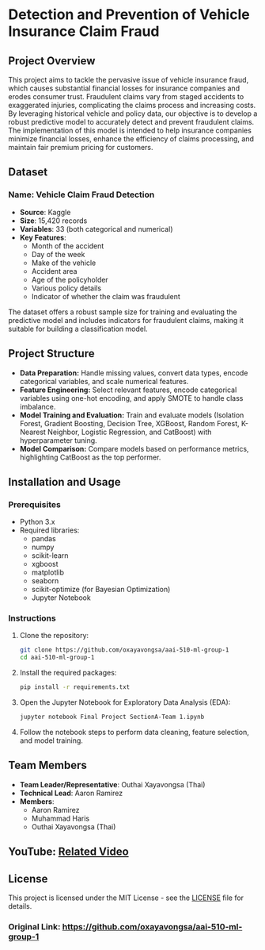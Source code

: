 # Detection and Prevention of Vehicle Insurance Claim Fraud

## Project Overview

This project aims to tackle the pervasive issue of vehicle insurance fraud, which causes substantial financial losses for insurance companies and erodes consumer trust. Fraudulent claims vary from staged accidents to exaggerated injuries, complicating the claims process and increasing costs. By leveraging historical vehicle and policy data, our objective is to develop a robust predictive model to accurately detect and prevent fraudulent claims. The implementation of this model is intended to help insurance companies minimize financial losses, enhance the efficiency of claims processing, and maintain fair premium pricing for customers.

## Dataset

### Name: Vehicle Claim Fraud Detection

- **Source**: Kaggle
- **Size**: 15,420 records
- **Variables**: 33 (both categorical and numerical)
- **Key Features**:
  - Month of the accident
  - Day of the week
  - Make of the vehicle
  - Accident area
  - Age of the policyholder
  - Various policy details
  - Indicator of whether the claim was fraudulent

The dataset offers a robust sample size for training and evaluating the predictive model and includes indicators for fraudulent claims, making it suitable for building a classification model.

## Project Structure

- <b>Data Preparation:</b> Handle missing values, convert data types, encode categorical variables, and scale numerical features.
- <b>Feature Engineering:</b> Select relevant features, encode categorical variables using one-hot encoding, and apply SMOTE to handle class imbalance.
- <b>Model Training and Evaluation:</b> Train and evaluate models (Isolation Forest, Gradient Boosting, Decision Tree, XGBoost, Random Forest, K-Nearest Neighbor, Logistic Regression, and CatBoost) with hyperparameter tuning.
- <b>Model Comparison:</b> Compare models based on performance metrics, highlighting CatBoost as the top performer.

## Installation and Usage

### Prerequisites

- Python 3.x
- Required libraries:
  - pandas
  - numpy
  - scikit-learn
  - xgboost
  - matplotlib
  - seaborn
  - scikit-optimize (for Bayesian Optimization)
  - Jupyter Notebook

### Instructions

1. Clone the repository:
    ```bash
    git clone https://github.com/oxayavongsa/aai-510-ml-group-1
    cd aai-510-ml-group-1
    ```

2. Install the required packages:
    ```bash
    pip install -r requirements.txt
    ```

3. Open the Jupyter Notebook for Exploratory Data Analysis (EDA):
    ```bash
    jupyter notebook Final Project SectionA-Team 1.ipynb
    ```

4. Follow the notebook steps to perform data cleaning, feature selection, and model training.

## Team Members

- **Team Leader/Representative**: Outhai Xayavongsa (Thai)
- **Technical Lead**: Aaron Ramirez
- **Members**:
  - Aaron Ramirez
  - Muhammad Haris
  - Outhai Xayavongsa (Thai)

## YouTube: <a href="https://youtu.be/TztlKFz5VXU?si=MeweLXnsnQG7GRCP" target="_blank">Related Video</a>

## License

This project is licensed under the MIT License - see the [LICENSE](LICENSE) file for details.

### Original Link: https://github.com/oxayavongsa/aai-510-ml-group-1
